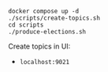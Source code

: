 ```
docker compose up -d 
./scripts/create-topics.sh
cd scripts
./produce-elections.sh
```

Create topics in UI:
- `localhost:9021`
